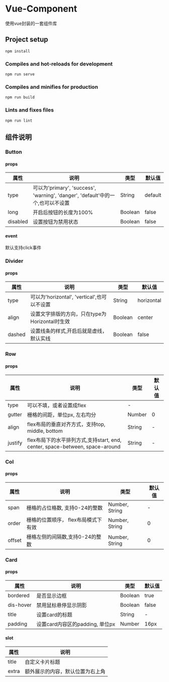 # Vue-Component
使用vue封装的一套组件库

## Project setup
```
npm install
```

### Compiles and hot-reloads for development
```
npm run serve
```

### Compiles and minifies for production
```
npm run build
```

### Lints and fixes files
```
npm run lint
```


## 组件说明
### Button
#### props
属性|说明|类型|默认值
----|----|----|----|
type|可以为'primary', 'success', 'warning', 'danger', 'default'中的一个,也可以不设置|String|default
long|开启后按钮的长度为100%|Boolean|false
disabled|设置按钮为禁用状态|Boolean|false

#### event
默认支持click事件



### Divider
#### props
属性|说明|类型|默认值
----|----|----|----|
type|可以为'horizontal', 'vertical',也可以不设置|String|horizontal
align|设置文字排版的方向，只在type为Horizontal时生效|Boolean|center
dashed|设置线条的样式,开启后就是虚线，默认实线|Boolean|false

### Row
#### props
属性|说明|类型|默认值
----|----|----|----|
type|可以不填，或者设置成flex|-
gutter|栅格的间距，单位px, 左右均分|Number|0
align|flex布局的垂直对齐方式，支持top, middle, bottom|String|-
justify|flex布局下的水平排列方式,支持start, end, center, space-between, space-around|String|-


### Col
#### props
属性|说明|类型|默认值
----|----|----|----|
span| 栅格的占位格数, 支持0-24的整数|Number, String|-
order| 栅格的位置顺序， flex布局模式下有效| Number, String| 0
offset| 栅格左侧的间隔数,支持0-24的整数| Number, String| 0


### Card
#### props
属性|说明|类型|默认值
----|----|----|----|
bordered| 是否显示边框|Boolean|true
dis-hover| 禁用鼠标悬停显示阴影| Boolean| false
title| 设置card的标题|String| -
padding| 设置card内容区的padding, 单位px| Number| 16px


#### slot
属性|说明|
----|----|
title|自定义卡片标题|
extra|额外展示的内容，默认位置为右上角|